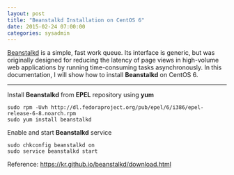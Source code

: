```yaml
---
layout: post
title: "Beanstalkd Installation on CentOS 6"
date: 2015-02-24 07:00:00
categories: sysadmin
---
```


[Beanstalkd](https://kr.github.io/beanstalkd/) is a simple, fast work queue. Its interface is generic, but was originally designed for reducing the latency of page views in high-volume web applications by running time-consuming tasks asynchronously. In this documentation, I will show how to install **Beanstalkd** on CentOS 6.

---
Install **Beanstalkd** from **EPEL** repository using **yum**

	sudo rpm -Uvh http://dl.fedoraproject.org/pub/epel/6/i386/epel-release-6-8.noarch.rpm
    sudo yum install beanstalkd
Enable and start **Beanstalkd** service

	sudo chkconfig beanstalkd on
    sudo service beanstalkd start

Reference: https://kr.github.io/beanstalkd/download.html
